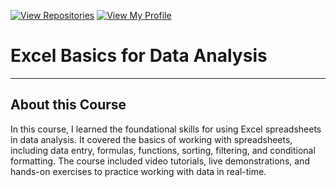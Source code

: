 [![View Repositories](https://img.shields.io/badge/View-My_Repositories-blue?logo=GitHub)](https://github.com/Yulia-Momotyuk?tab=repositories)
[![View My Profile](https://img.shields.io/badge/View-My_Profile-green?logo=GitHub)](https://github.com/Yulia-Momotyuk)
# Excel Basics for Data Analysis 

---

## About this Course
In this course, I learned the foundational skills for using Excel spreadsheets in data analysis. It covered the basics of working with spreadsheets, including data entry, formulas, functions, sorting, filtering, and conditional formatting. The course included video tutorials, live demonstrations, and hands-on exercises to practice working with data in real-time.
